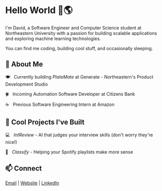 # Hello World 👋🌎
I'm David, a Software Engineer and Computer Science student at Northeastern University with a passion for building scalable applications and exploring machine learning technologies.

You can find me coding, building cool stuff, and occasionally sleeping.

## 🚀 About Me
🍽️ &nbsp; Currently building _PlateMate_ at Generate - Northeastern's Product Development Studio

🍀 &nbsp; Incoming Automation Software Developer at Citizens Bank

☕️ &nbsp; Previous Software Engineering Intern at Amazon

## 🔭 Cool Projects I've Built
💻 &nbsp; _IntReview_ - AI that judges your interview skills (don't worry they're nice!)

🎵 &nbsp; _Classify_ - Helping your Spotify playlists make more sense

## 📫 Connect
[Email](mailto:davyu735@gmail.com) | [Website](https://www.yudavid.dev/) | [LinkedIn](http://www.linkedin.com/in/david-t-yu)

<!--
**DavidYu75/DavidYu75** is a ✨ _special_ ✨ repository because its `README.md` (this file) appears on your GitHub profile.

Here are some ideas to get you started:

- 🔭 I’m currently working on ...
- 🌱 I’m currently learning ...
- 👯 I’m looking to collaborate on ...
- 🤔 I’m looking for help with ...
- 💬 Ask me about ...
- 📫 Connect: ...
- 😄 Pronouns: ...
- ⚡ Fun fact: ...
-->
